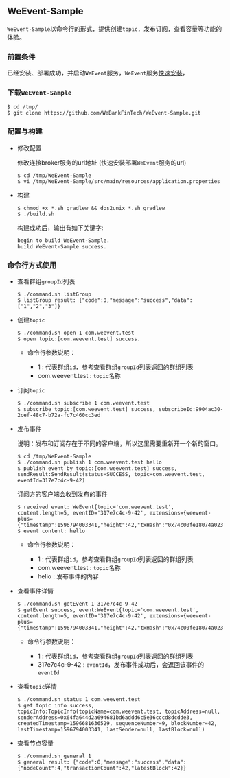 ## WeEvent-Sample
`WeEvent-Sample`以命令行的形式，提供创建`topic`，发布订阅，查看容量等功能的体验。

### 前置条件

已经安装、部署成功，并启动`WeEvent`服务，`WeEvent`服务[快速安装](../install/quickinstall.md)，

### 下载`WeEvent-Sample`
  
  ```shell
  $ cd /tmp/
  $ git clone https://github.com/WeBankFinTech/WeEvent-Sample.git
  ```

### 配置与构建
- 修改配置

  修改连接broker服务的url地址 (快速安装部署`WeEvent`服务的url)

  ```shell
  $ cd /tmp/WeEvent-Sample
  $ vi /tmp/WeEvent-Sample/src/main/resources/application.properties
  ```

- 构建
  ```shell
  $ chmod +x *.sh gradlew && dos2unix *.sh gradlew
  $ ./build.sh
  ```
  
  构建成功后，输出有如下关键字:
  ```
  begin to build WeEvent-Sample.
  build WeEvent-Sample success.
  ```
  
### 命令行方式使用

- 查看群组`groupId`列表
  ```shell
  $ ./command.sh listGroup
  $ listGroup result: {"code":0,"message":"success","data":["1","2","3"]}
  ```

- 创建`topic`
  
  ```shell
  $ ./command.sh open 1 com.weevent.test
  $ open topic:[com.weevent.test] success.
  ```
  - 命令行参数说明：
  
    - 1 : 代表群组`id`，参考查看群组`groupId`列表返回的群组列表
    - com.weevent.test : `topic`名称
    
- 订阅`topic`
  
  ```shell
  $ ./command.sh subscribe 1 com.weevent.test
  $ subscribe topic:[com.weevent.test] success, subscribeId:9904ac30-2cef-48c7-b72a-fc7c460cc3ed
  ```
  
- 发布事件
  
  说明：发布和订阅存在于不同的客户端，所以这里需要重新开一个新的窗口。
  
  ```shell
  $ cd /tmp/WeEvent-Sample
  $ ./command.sh publish 1 com.weevent.test hello
  $ publish event by topic:[com.weevent.test] success, sendResult:SendResult(status=SUCCESS, topic=com.weevent.test, eventId=317e7c4c-9-42)
  ```
 
   订阅方的客户端会收到发布的事件
   ```shell
   $ received event: WeEvent{topic='com.weevent.test', content.length=5, eventID='317e7c4c-9-42', extensions={weevent-plus={"timestamp":1596794003341,"height":42,"txHash":"0x74c00fe18074a023eb32331737eeef49e28d8c05058392b02f1d0ae114cef45a","sender":"0x64fa644d2a694681bd6addd6c5e36cccd8dcdde3"}}}
   $ event content: hello
   ```
  
  - 命令行参数说明：
    
    - 1 : 代表群组`id`，参考查看群组`groupId`列表返回的群组列表
    - com.weevent.test : `topic`名称
    - hello : 发布事件的内容

- 查看事件详情
  ```shell
  $ ./command.sh getEvent 1 317e7c4c-9-42
  $ getEvent success, event:WeEvent{topic='com.weevent.test', content.length=5, eventID='317e7c4c-9-42', extensions={weevent-plus={"timestamp":1596794003341,"height":42,"txHash":"0x74c00fe18074a023eb32331737eeef49e28d8c05058392b02f1d0ae114cef45a","sender":"0x64fa644d2a694681bd6addd6c5e36cccd8dcdde3"}}}
  ```
   
  - 命令行参数说明：
      
    - 1 : 代表群组`id`，参考查看群组`groupId`列表返回的群组列表
    - 317e7c4c-9-42 : `eventId`，发布事件成功后，会返回该事件的`eventId`
      
- 查看`topic`详情
  ```shell
  $ ./command.sh status 1 com.weevent.test
  $ get topic info success, topicInfo:TopicInfo(topicName=com.weevent.test, topicAddress=null, senderAddress=0x64fa644d2a694681bd6addd6c5e36cccd8dcdde3, createdTimestamp=1596681636529, sequenceNumber=9, blockNumber=42, lastTimestamp=1596794003341, lastSender=null, lastBlock=null)
  ```
 
- 查看节点容量
  ```shell
  $ ./command.sh general 1
  $ general result: {"code":0,"message":"success","data":{"nodeCount":4,"transactionCount":42,"latestBlock":42}}
  ```